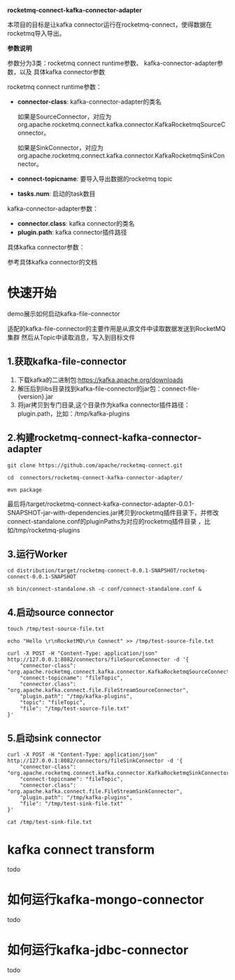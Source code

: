 **rocketmq-connect-kafka-connector-adapter**

本项目的目标是让kafka connector运行在rocketmq-connect，使得数据在rocketmq导入导出。

**参数说明**

参数分为3类：rocketmq connect runtime参数、 kafka-connector-adapter参数，以及 具体kafka connector参数

rocketmq connect runtime参数：
- **connector-class**: kafka-connector-adapter的类名
  
  如果是SourceConnector，对应为org.apache.rocketmq.connect.kafka.connector.KafkaRocketmqSourceConnector。
  
  如果是SinkConnector，对应为org.apache.rocketmq.connect.kafka.connector.KafkaRocketmqSinkConnector。
  
- **connect-topicname**: 要导入导出数据的rocketmq topic
- **tasks.num**: 启动的task数目 
  
kafka-connector-adapter参数：
- **connector.class**: kafka connector的类名
- **plugin.path**: kafka connector插件路径

具体kafka connector参数：

参考具体kafka connector的文档


# 快速开始

demo展示如何启动kafka-file-connector

适配的kafka-file-connector的主要作用是从源文件中读取数据发送到RocketMQ集群 然后从Topic中读取消息，写入到目标文件

## 1.获取kafka-file-connector

1. 下载kafka的二进制包:https://kafka.apache.org/downloads
2. 解压后到libs目录找到kafka-file-connector的jar包：connect-file-{version}.jar
3. 将jar拷贝到专门目录,这个目录作为kafka connector插件路径：plugin.path，比如：/tmp/kafka-plugins


## 2.构建rocketmq-connect-kafka-connector-adapter

```
git clone https://github.com/apache/rocketmq-connect.git

cd  connectors/rocketmq-connect-kafka-connector-adapter/

mvn package

```
最后将/target/rocketmq-connect-kafka-connector-adapter-0.0.1-SNAPSHOT-jar-with-dependencies.jar拷贝到rocketmq插件目录下，并修改connect-standalone.conf的pluginPaths为对应的rocketmq插件目录
，比如/tmp/rocketmq-plugins

## 3.运行Worker

```
cd distribution/target/rocketmq-connect-0.0.1-SNAPSHOT/rocketmq-connect-0.0.1-SNAPSHOT

sh bin/connect-standalone.sh -c conf/connect-standalone.conf &

```

## 4.启动source connector

```
touch /tmp/test-source-file.txt

echo "Hello \r\nRocketMQ\r\n Connect" >> /tmp/test-source-file.txt

curl -X POST -H "Content-Type: application/json" http://127.0.0.1:8082/connectors/fileSourceConnector -d '{
	"connector-class": "org.apache.rocketmq.connect.kafka.connector.KafkaRocketmqSourceConnector",
	"connect-topicname": "fileTopic",
	"connector.class": "org.apache.kafka.connect.file.FileStreamSourceConnector",
	"plugin.path": "/tmp/kafka-plugins",
	"topic": "fileTopic",
	"file": "/tmp/test-source-file.txt"
}'
```

## 5.启动sink connector

```
curl -X POST -H "Content-Type: application/json" http://127.0.0.1:8082/connectors/fileSinkConnector -d '{
	"connector-class": "org.apache.rocketmq.connect.kafka.connector.KafkaRocketmqSinkConnector",
	"connect-topicname": "fileTopic",
	"connector.class": "org.apache.kafka.connect.file.FileStreamSinkConnector",
	"plugin.path": "/tmp/kafka-plugins",
	"file": "/tmp/test-sink-file.txt"
}'

cat /tmp/test-sink-file.txt
```

# kafka connect transform

todo

# 如何运行kafka-mongo-connector

todo

# 如何运行kafka-jdbc-connector

todo
